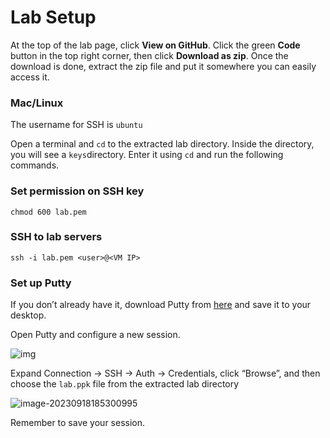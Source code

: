 # Lab Setup 
At the top of the lab page, click **View on GitHub**. Click the green **Code** button in the top right corner, then click **Download as zip**. Once the download is done, extract the zip file and put it somewhere you can easily access it.

### Mac/Linux

The username for SSH is 
`ubuntu`

Open a terminal and `cd` to the extracted lab directory. Inside the directory, you will see a `keys`directory. Enter it using `cd` and run the following commands.

### Set permission on SSH key

```
chmod 600 lab.pem
```

### SSH to lab servers

```
ssh -i lab.pem <user>@<VM IP> 
```

### Set up Putty

If you don’t already have it, download Putty from [here](https://the.earth.li/~sgtatham/putty/latest/w64/putty.exe) and save it to your desktop.

Open Putty and configure a new session.

![img](https://jruels.github.io/openshift-admin/labs/openshift-deploy/images/putty-session.png)

Expand Connection -> SSH -> Auth -> Credentials, click “Browse”, and then choose the `lab.ppk` file from the extracted lab directory

![image-20230918185300995](https://jruels.github.io/openshift-admin/labs/openshift-deploy/images/putty-auth.png)

Remember to save your session.
